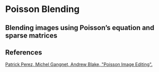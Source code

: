 # Poisson Blending
## Blending images using Poisson’s equation and sparse matrices


## References
[Patrick Perez, Michel Gangnet, Andrew Blake, "Poisson Image Editing".](https://www.cs.jhu.edu/~misha/Fall07/Papers/Perez03.pdf)

